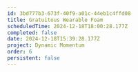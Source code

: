 ```yaml
---
id: 3bd777b3-673f-40f9-a01c-44eb1c4ffd08
title: Gratuitous Wearable Foam
scheduledTime: 2024-12-18T18:00:28.177Z
completed: false
date: 2024-12-18T15:39:28.177Z
project: Dynamic Momentum
order: 6
persistent: false
---
```



